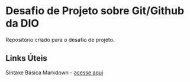 # Desafio de Projeto sobre Git/Github da DIO
Repositório criado para o desafio de projeto.

## Links Úteis
Síntaxe Básica Markdown - [acesse aqui](https://www.markdownguide.org/basic-syntax/)
